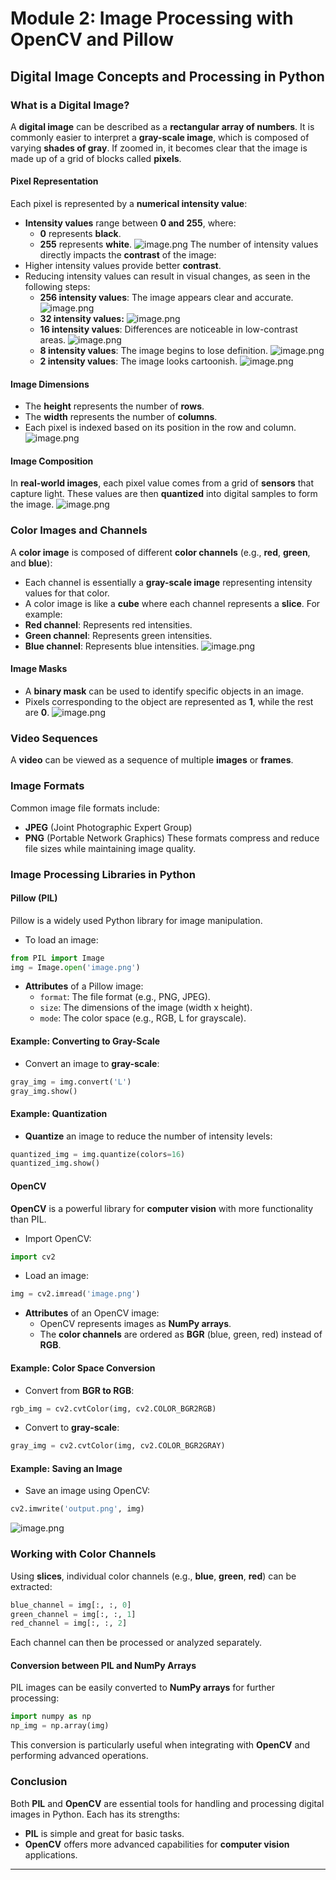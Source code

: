 

# Module 2: Image Processing with OpenCV and Pillow
## Digital Image Concepts and Processing in Python
### What is a Digital Image?
A **digital image** can be described as a **rectangular array of numbers**. It is commonly easier to interpret a **gray-scale image**, which is composed of varying **shades of gray**. If zoomed in, it becomes clear that the image is made up of a grid of blocks called **pixels**.
#### Pixel Representation
Each pixel is represented by a **numerical intensity value**:
- **Intensity values** range between **0 and 255**, where:
	- **0** represents **black**.
	- **255** represents **white**.
![image.png](https://prod-files-secure.s3.us-west-2.amazonaws.com/03e82b26-cccb-4906-bb56-adabcbdc0655/fa1bb4aa-313a-44c2-a7b3-7fa4a8432b08/image.png?X-Amz-Algorithm=AWS4-HMAC-SHA256&X-Amz-Content-Sha256=UNSIGNED-PAYLOAD&X-Amz-Credential=ASIAZI2LB466ROJ4V46H%2F20250202%2Fus-west-2%2Fs3%2Faws4_request&X-Amz-Date=20250202T151450Z&X-Amz-Expires=3600&X-Amz-Security-Token=IQoJb3JpZ2luX2VjEOT%2F%2F%2F%2F%2F%2F%2F%2F%2F%2FwEaCXVzLXdlc3QtMiJGMEQCIGhhQ%2Fu7Cp8r7U%2FvGQqKKE%2BUvO%2BbgzTOT9Cgl7t2tYS1AiAVBOQA4HjfNsI4mruzfK3fcDZ0iYV9T4%2F2n95Vw%2FSkEiqIBAjt%2F%2F%2F%2F%2F%2F%2F%2F%2F%2F8BEAAaDDYzNzQyMzE4MzgwNSIMUgkDEOMAsDwSVXTNKtwD%2BViSVCQFvpcRGY2ADna8iJzMzqKN4kp8q0ZgE658eMapfIuxaxfYq7enh2SlnvZEqCVG%2F%2BxUbNi7y6VhKrN8z0C0R5vyklYGn3vPOjB%2B2zbjDhpGp%2B8RpVa7kq%2BHGydjr6ihGXJT%2Bvza8fIAjaZZFobf2nUyzqajm7J0hWaqVZtkg0ijuDl1K0uE3rf0PRbUzJwT7GU2uN5R8v4mqxBQ7oOtOwRd%2BPqMkhFMfnM5WyGPdofueLGNcUcuwQKzc9DnTpJ1FpYcuq07MyoKl55uLGHsApJQ1%2BaCOopb%2FqMfLJP0RdLoYJ8k2oEyh6MH5HYC0dX2Ap1dR5G%2BvFnRPQkmrxEivEg1c05i%2B6s5jAf355cbNJ3dczAXRQEBEjZrpK%2BX03R0MXtudTl6%2F4rToiRIlQCy6BGZjCoS5kwUfKzGS4Dy6lNq4CZf4UDqFmqIlyDPVAKZnovGnGycN8mIUrubQN85zgU0JtkEKbyK%2BJR3uOAsXaV%2Fy2ZyJ%2BrDN%2F2gjF9kYvEkxVxDIEKNEkQoW5hPkEL%2B0Xd0fOTYHoJqjLbFZR9dFbSTQ0OvsLezPzheHJw4XMhdocfxuS3P5l967aeAPqj5D%2BRSKSwnqPEH%2Bo%2F9Q7YQg1qRRapggcSblFUwiML9vAY6pgGxXXZnd13XTqpy5pAM6yvM81gZfkD9QuTnCQWh7qxCWQcxxM831FXZpfRNQOp84ANWyZPsQdKuR0x6xhy1D8tdUCXsK%2FE%2BS9dlj4krrtQ8FsPw8Z1k14hZLXyxwSPcevRk05fA%2B3H5oLIvtTUkrN1arUueFym3GyR9LIgIdShI4RYT9Cj6DadknDyXBpXvDzrJH7UXIUdoi3%2BQ%2BNkeCPOKlBupyjur&X-Amz-Signature=8ab6cefa81126bf519410d911bb88ec99f25dc276aea74f7e645f639e157dd0d&X-Amz-SignedHeaders=host&x-id=GetObject)
The number of intensity values directly impacts the **contrast** of the image:
- Higher intensity values provide better **contrast**.
- Reducing intensity values can result in visual changes, as seen in the following steps:
	- **256 intensity values**: The image appears clear and accurate.
![image.png](https://prod-files-secure.s3.us-west-2.amazonaws.com/03e82b26-cccb-4906-bb56-adabcbdc0655/0de7dfb4-99dc-4b87-8932-5165b3c3b775/image.png?X-Amz-Algorithm=AWS4-HMAC-SHA256&X-Amz-Content-Sha256=UNSIGNED-PAYLOAD&X-Amz-Credential=ASIAZI2LB4665KCRT5TT%2F20250202%2Fus-west-2%2Fs3%2Faws4_request&X-Amz-Date=20250202T151450Z&X-Amz-Expires=3600&X-Amz-Security-Token=IQoJb3JpZ2luX2VjEOT%2F%2F%2F%2F%2F%2F%2F%2F%2F%2FwEaCXVzLXdlc3QtMiJHMEUCIQCHlwockQyLO92nTSzVYiuLEJh5sQEfljQYvaXVOUAqxwIgQNLUqzLxXQAjauorw8TliI5K%2BDllk1l8uEGkNGs3o%2FkqiAQI7f%2F%2F%2F%2F%2F%2F%2F%2F%2F%2FARAAGgw2Mzc0MjMxODM4MDUiDDG8aMEJmKnQJlfw5ircA%2FJQxyzxKOxRiv0ELxgMH1b0svDqXyPS4PQNPuPxIwKkXr8CotmOCElO13DikET%2F3GOeGmDmVJLMOupx1VK%2BiUkaY4PX6ZHZa6hHg%2BdycwkqE2WxSEgXn0HeXC0%2FVZkZz%2B0hENRxGkqZO3y%2BbUUaotxT8sh248OUqIx43fxsgFLdg5fuYssKLkqoFumeMX5BiLVdwdUNygd30uZga1BVFcM%2BPG%2FYTWVyWLAHnz0EtMIi7%2FQG1pubxkOQSQbH0RYAtui%2BnM4Por%2FADKjBWcR7o34oDvqYGTtXWOHckU27zpjHEVvwVP%2BCtlWCRack4XdW2z3zRaNv5D4k9UMjDa%2BwH%2FFsdhjDT6QZxhwE77OnWWp4rmnbkjwysNjRYwzy1uqTx9BY86iBcpDNQFF%2B7fOv%2B3xnzSaCoFELQVniSUk%2Bv6y2CuIihyurWLSFZpaUnKdg2%2FiG2AEp35dotNTd3yzOLiw4ml6ixdB%2BuTt%2B73uAJ9tbScgrbn2nRJcLhWlHTOL2yuXafwnJ%2F8s2lgnw%2FXbWo08IoT5Pjr5uVaZICz83leCnSJDlQAwFEYdbOzLlRIBqGnHRB0YuAmN2uCkyGJw1iIUGRzDCZMGIb0FlDYKuHYvUigJxxaJmPs07p31FMOW%2F%2FbwGOqUBpOsOdz%2BmFy8ftFQITnXMuA6yk%2F5smuRuRMjgo6PdcMqYiCzbJM6zQMQX%2FQcVWnGPWBMxpYIvrHMzb3BlziLiOphziwNVx9F8AaA%2FxpjSvebqmd7R26ZGVpV2QzG5r7UZ9qPzR62rJBjd2JOcZ8WdtNb%2BlODoPqiOBd5po9d4RMPVmznRQNs41Lq%2Fi42vjP%2BjpeFmxiaQ3zDbTeLLazz5p0DYVWbz&X-Amz-Signature=90c60c1c2da26379a29f81c1b2bac5c4991dcadd3fe8d1b4f63351591f545256&X-Amz-SignedHeaders=host&x-id=GetObject)
	- **32 intensity values:**
![image.png](https://prod-files-secure.s3.us-west-2.amazonaws.com/03e82b26-cccb-4906-bb56-adabcbdc0655/7eb81f08-b190-4c5a-ba2b-2a498a15b2c4/image.png?X-Amz-Algorithm=AWS4-HMAC-SHA256&X-Amz-Content-Sha256=UNSIGNED-PAYLOAD&X-Amz-Credential=ASIAZI2LB4665KCRT5TT%2F20250202%2Fus-west-2%2Fs3%2Faws4_request&X-Amz-Date=20250202T151450Z&X-Amz-Expires=3600&X-Amz-Security-Token=IQoJb3JpZ2luX2VjEOT%2F%2F%2F%2F%2F%2F%2F%2F%2F%2FwEaCXVzLXdlc3QtMiJHMEUCIQCHlwockQyLO92nTSzVYiuLEJh5sQEfljQYvaXVOUAqxwIgQNLUqzLxXQAjauorw8TliI5K%2BDllk1l8uEGkNGs3o%2FkqiAQI7f%2F%2F%2F%2F%2F%2F%2F%2F%2F%2FARAAGgw2Mzc0MjMxODM4MDUiDDG8aMEJmKnQJlfw5ircA%2FJQxyzxKOxRiv0ELxgMH1b0svDqXyPS4PQNPuPxIwKkXr8CotmOCElO13DikET%2F3GOeGmDmVJLMOupx1VK%2BiUkaY4PX6ZHZa6hHg%2BdycwkqE2WxSEgXn0HeXC0%2FVZkZz%2B0hENRxGkqZO3y%2BbUUaotxT8sh248OUqIx43fxsgFLdg5fuYssKLkqoFumeMX5BiLVdwdUNygd30uZga1BVFcM%2BPG%2FYTWVyWLAHnz0EtMIi7%2FQG1pubxkOQSQbH0RYAtui%2BnM4Por%2FADKjBWcR7o34oDvqYGTtXWOHckU27zpjHEVvwVP%2BCtlWCRack4XdW2z3zRaNv5D4k9UMjDa%2BwH%2FFsdhjDT6QZxhwE77OnWWp4rmnbkjwysNjRYwzy1uqTx9BY86iBcpDNQFF%2B7fOv%2B3xnzSaCoFELQVniSUk%2Bv6y2CuIihyurWLSFZpaUnKdg2%2FiG2AEp35dotNTd3yzOLiw4ml6ixdB%2BuTt%2B73uAJ9tbScgrbn2nRJcLhWlHTOL2yuXafwnJ%2F8s2lgnw%2FXbWo08IoT5Pjr5uVaZICz83leCnSJDlQAwFEYdbOzLlRIBqGnHRB0YuAmN2uCkyGJw1iIUGRzDCZMGIb0FlDYKuHYvUigJxxaJmPs07p31FMOW%2F%2FbwGOqUBpOsOdz%2BmFy8ftFQITnXMuA6yk%2F5smuRuRMjgo6PdcMqYiCzbJM6zQMQX%2FQcVWnGPWBMxpYIvrHMzb3BlziLiOphziwNVx9F8AaA%2FxpjSvebqmd7R26ZGVpV2QzG5r7UZ9qPzR62rJBjd2JOcZ8WdtNb%2BlODoPqiOBd5po9d4RMPVmznRQNs41Lq%2Fi42vjP%2BjpeFmxiaQ3zDbTeLLazz5p0DYVWbz&X-Amz-Signature=2f490a04fad4f5becaa79276f7c48716447c5352601ee687806e07cc57019d59&X-Amz-SignedHeaders=host&x-id=GetObject)
	- **16 intensity values**: Differences are noticeable in low-contrast areas.
![image.png](https://prod-files-secure.s3.us-west-2.amazonaws.com/03e82b26-cccb-4906-bb56-adabcbdc0655/6bf56d44-9a14-4b7b-98c2-1f00b8630f0c/image.png?X-Amz-Algorithm=AWS4-HMAC-SHA256&X-Amz-Content-Sha256=UNSIGNED-PAYLOAD&X-Amz-Credential=ASIAZI2LB4665KCRT5TT%2F20250202%2Fus-west-2%2Fs3%2Faws4_request&X-Amz-Date=20250202T151450Z&X-Amz-Expires=3600&X-Amz-Security-Token=IQoJb3JpZ2luX2VjEOT%2F%2F%2F%2F%2F%2F%2F%2F%2F%2FwEaCXVzLXdlc3QtMiJHMEUCIQCHlwockQyLO92nTSzVYiuLEJh5sQEfljQYvaXVOUAqxwIgQNLUqzLxXQAjauorw8TliI5K%2BDllk1l8uEGkNGs3o%2FkqiAQI7f%2F%2F%2F%2F%2F%2F%2F%2F%2F%2FARAAGgw2Mzc0MjMxODM4MDUiDDG8aMEJmKnQJlfw5ircA%2FJQxyzxKOxRiv0ELxgMH1b0svDqXyPS4PQNPuPxIwKkXr8CotmOCElO13DikET%2F3GOeGmDmVJLMOupx1VK%2BiUkaY4PX6ZHZa6hHg%2BdycwkqE2WxSEgXn0HeXC0%2FVZkZz%2B0hENRxGkqZO3y%2BbUUaotxT8sh248OUqIx43fxsgFLdg5fuYssKLkqoFumeMX5BiLVdwdUNygd30uZga1BVFcM%2BPG%2FYTWVyWLAHnz0EtMIi7%2FQG1pubxkOQSQbH0RYAtui%2BnM4Por%2FADKjBWcR7o34oDvqYGTtXWOHckU27zpjHEVvwVP%2BCtlWCRack4XdW2z3zRaNv5D4k9UMjDa%2BwH%2FFsdhjDT6QZxhwE77OnWWp4rmnbkjwysNjRYwzy1uqTx9BY86iBcpDNQFF%2B7fOv%2B3xnzSaCoFELQVniSUk%2Bv6y2CuIihyurWLSFZpaUnKdg2%2FiG2AEp35dotNTd3yzOLiw4ml6ixdB%2BuTt%2B73uAJ9tbScgrbn2nRJcLhWlHTOL2yuXafwnJ%2F8s2lgnw%2FXbWo08IoT5Pjr5uVaZICz83leCnSJDlQAwFEYdbOzLlRIBqGnHRB0YuAmN2uCkyGJw1iIUGRzDCZMGIb0FlDYKuHYvUigJxxaJmPs07p31FMOW%2F%2FbwGOqUBpOsOdz%2BmFy8ftFQITnXMuA6yk%2F5smuRuRMjgo6PdcMqYiCzbJM6zQMQX%2FQcVWnGPWBMxpYIvrHMzb3BlziLiOphziwNVx9F8AaA%2FxpjSvebqmd7R26ZGVpV2QzG5r7UZ9qPzR62rJBjd2JOcZ8WdtNb%2BlODoPqiOBd5po9d4RMPVmznRQNs41Lq%2Fi42vjP%2BjpeFmxiaQ3zDbTeLLazz5p0DYVWbz&X-Amz-Signature=d3a1ae8699c7312ff7dbb108a4a7c8ed26c73c81e2b8a52ee463091ea7c31ef1&X-Amz-SignedHeaders=host&x-id=GetObject)
	- **8 intensity values**: The image begins to lose definition.
![image.png](https://prod-files-secure.s3.us-west-2.amazonaws.com/03e82b26-cccb-4906-bb56-adabcbdc0655/cca05878-ca1a-43e0-8bec-1d146756f9ae/image.png?X-Amz-Algorithm=AWS4-HMAC-SHA256&X-Amz-Content-Sha256=UNSIGNED-PAYLOAD&X-Amz-Credential=ASIAZI2LB4665KCRT5TT%2F20250202%2Fus-west-2%2Fs3%2Faws4_request&X-Amz-Date=20250202T151450Z&X-Amz-Expires=3600&X-Amz-Security-Token=IQoJb3JpZ2luX2VjEOT%2F%2F%2F%2F%2F%2F%2F%2F%2F%2FwEaCXVzLXdlc3QtMiJHMEUCIQCHlwockQyLO92nTSzVYiuLEJh5sQEfljQYvaXVOUAqxwIgQNLUqzLxXQAjauorw8TliI5K%2BDllk1l8uEGkNGs3o%2FkqiAQI7f%2F%2F%2F%2F%2F%2F%2F%2F%2F%2FARAAGgw2Mzc0MjMxODM4MDUiDDG8aMEJmKnQJlfw5ircA%2FJQxyzxKOxRiv0ELxgMH1b0svDqXyPS4PQNPuPxIwKkXr8CotmOCElO13DikET%2F3GOeGmDmVJLMOupx1VK%2BiUkaY4PX6ZHZa6hHg%2BdycwkqE2WxSEgXn0HeXC0%2FVZkZz%2B0hENRxGkqZO3y%2BbUUaotxT8sh248OUqIx43fxsgFLdg5fuYssKLkqoFumeMX5BiLVdwdUNygd30uZga1BVFcM%2BPG%2FYTWVyWLAHnz0EtMIi7%2FQG1pubxkOQSQbH0RYAtui%2BnM4Por%2FADKjBWcR7o34oDvqYGTtXWOHckU27zpjHEVvwVP%2BCtlWCRack4XdW2z3zRaNv5D4k9UMjDa%2BwH%2FFsdhjDT6QZxhwE77OnWWp4rmnbkjwysNjRYwzy1uqTx9BY86iBcpDNQFF%2B7fOv%2B3xnzSaCoFELQVniSUk%2Bv6y2CuIihyurWLSFZpaUnKdg2%2FiG2AEp35dotNTd3yzOLiw4ml6ixdB%2BuTt%2B73uAJ9tbScgrbn2nRJcLhWlHTOL2yuXafwnJ%2F8s2lgnw%2FXbWo08IoT5Pjr5uVaZICz83leCnSJDlQAwFEYdbOzLlRIBqGnHRB0YuAmN2uCkyGJw1iIUGRzDCZMGIb0FlDYKuHYvUigJxxaJmPs07p31FMOW%2F%2FbwGOqUBpOsOdz%2BmFy8ftFQITnXMuA6yk%2F5smuRuRMjgo6PdcMqYiCzbJM6zQMQX%2FQcVWnGPWBMxpYIvrHMzb3BlziLiOphziwNVx9F8AaA%2FxpjSvebqmd7R26ZGVpV2QzG5r7UZ9qPzR62rJBjd2JOcZ8WdtNb%2BlODoPqiOBd5po9d4RMPVmznRQNs41Lq%2Fi42vjP%2BjpeFmxiaQ3zDbTeLLazz5p0DYVWbz&X-Amz-Signature=523ae3a68c3b2d507bdcdca697e769d4d89c27410c38f623bb44d3b4643f52a2&X-Amz-SignedHeaders=host&x-id=GetObject)
	- **2 intensity values**: The image looks cartoonish.
![image.png](https://prod-files-secure.s3.us-west-2.amazonaws.com/03e82b26-cccb-4906-bb56-adabcbdc0655/12da64d7-6b97-44e0-bc2c-52b9c47ce212/image.png?X-Amz-Algorithm=AWS4-HMAC-SHA256&X-Amz-Content-Sha256=UNSIGNED-PAYLOAD&X-Amz-Credential=ASIAZI2LB4665KCRT5TT%2F20250202%2Fus-west-2%2Fs3%2Faws4_request&X-Amz-Date=20250202T151450Z&X-Amz-Expires=3600&X-Amz-Security-Token=IQoJb3JpZ2luX2VjEOT%2F%2F%2F%2F%2F%2F%2F%2F%2F%2FwEaCXVzLXdlc3QtMiJHMEUCIQCHlwockQyLO92nTSzVYiuLEJh5sQEfljQYvaXVOUAqxwIgQNLUqzLxXQAjauorw8TliI5K%2BDllk1l8uEGkNGs3o%2FkqiAQI7f%2F%2F%2F%2F%2F%2F%2F%2F%2F%2FARAAGgw2Mzc0MjMxODM4MDUiDDG8aMEJmKnQJlfw5ircA%2FJQxyzxKOxRiv0ELxgMH1b0svDqXyPS4PQNPuPxIwKkXr8CotmOCElO13DikET%2F3GOeGmDmVJLMOupx1VK%2BiUkaY4PX6ZHZa6hHg%2BdycwkqE2WxSEgXn0HeXC0%2FVZkZz%2B0hENRxGkqZO3y%2BbUUaotxT8sh248OUqIx43fxsgFLdg5fuYssKLkqoFumeMX5BiLVdwdUNygd30uZga1BVFcM%2BPG%2FYTWVyWLAHnz0EtMIi7%2FQG1pubxkOQSQbH0RYAtui%2BnM4Por%2FADKjBWcR7o34oDvqYGTtXWOHckU27zpjHEVvwVP%2BCtlWCRack4XdW2z3zRaNv5D4k9UMjDa%2BwH%2FFsdhjDT6QZxhwE77OnWWp4rmnbkjwysNjRYwzy1uqTx9BY86iBcpDNQFF%2B7fOv%2B3xnzSaCoFELQVniSUk%2Bv6y2CuIihyurWLSFZpaUnKdg2%2FiG2AEp35dotNTd3yzOLiw4ml6ixdB%2BuTt%2B73uAJ9tbScgrbn2nRJcLhWlHTOL2yuXafwnJ%2F8s2lgnw%2FXbWo08IoT5Pjr5uVaZICz83leCnSJDlQAwFEYdbOzLlRIBqGnHRB0YuAmN2uCkyGJw1iIUGRzDCZMGIb0FlDYKuHYvUigJxxaJmPs07p31FMOW%2F%2FbwGOqUBpOsOdz%2BmFy8ftFQITnXMuA6yk%2F5smuRuRMjgo6PdcMqYiCzbJM6zQMQX%2FQcVWnGPWBMxpYIvrHMzb3BlziLiOphziwNVx9F8AaA%2FxpjSvebqmd7R26ZGVpV2QzG5r7UZ9qPzR62rJBjd2JOcZ8WdtNb%2BlODoPqiOBd5po9d4RMPVmznRQNs41Lq%2Fi42vjP%2BjpeFmxiaQ3zDbTeLLazz5p0DYVWbz&X-Amz-Signature=5d843093eaf7b14e7b7b6fa3d9cb14bd756ed9bee208eecfd95b4ba807307d83&X-Amz-SignedHeaders=host&x-id=GetObject)
#### Image Dimensions
- The **height** represents the number of **rows**.
- The **width** represents the number of **columns**.
- Each pixel is indexed based on its position in the row and column.
![image.png](https://prod-files-secure.s3.us-west-2.amazonaws.com/03e82b26-cccb-4906-bb56-adabcbdc0655/ff056335-e79e-4491-b508-30cd45b6c194/image.png?X-Amz-Algorithm=AWS4-HMAC-SHA256&X-Amz-Content-Sha256=UNSIGNED-PAYLOAD&X-Amz-Credential=ASIAZI2LB466ROJ4V46H%2F20250202%2Fus-west-2%2Fs3%2Faws4_request&X-Amz-Date=20250202T151450Z&X-Amz-Expires=3600&X-Amz-Security-Token=IQoJb3JpZ2luX2VjEOT%2F%2F%2F%2F%2F%2F%2F%2F%2F%2FwEaCXVzLXdlc3QtMiJGMEQCIGhhQ%2Fu7Cp8r7U%2FvGQqKKE%2BUvO%2BbgzTOT9Cgl7t2tYS1AiAVBOQA4HjfNsI4mruzfK3fcDZ0iYV9T4%2F2n95Vw%2FSkEiqIBAjt%2F%2F%2F%2F%2F%2F%2F%2F%2F%2F8BEAAaDDYzNzQyMzE4MzgwNSIMUgkDEOMAsDwSVXTNKtwD%2BViSVCQFvpcRGY2ADna8iJzMzqKN4kp8q0ZgE658eMapfIuxaxfYq7enh2SlnvZEqCVG%2F%2BxUbNi7y6VhKrN8z0C0R5vyklYGn3vPOjB%2B2zbjDhpGp%2B8RpVa7kq%2BHGydjr6ihGXJT%2Bvza8fIAjaZZFobf2nUyzqajm7J0hWaqVZtkg0ijuDl1K0uE3rf0PRbUzJwT7GU2uN5R8v4mqxBQ7oOtOwRd%2BPqMkhFMfnM5WyGPdofueLGNcUcuwQKzc9DnTpJ1FpYcuq07MyoKl55uLGHsApJQ1%2BaCOopb%2FqMfLJP0RdLoYJ8k2oEyh6MH5HYC0dX2Ap1dR5G%2BvFnRPQkmrxEivEg1c05i%2B6s5jAf355cbNJ3dczAXRQEBEjZrpK%2BX03R0MXtudTl6%2F4rToiRIlQCy6BGZjCoS5kwUfKzGS4Dy6lNq4CZf4UDqFmqIlyDPVAKZnovGnGycN8mIUrubQN85zgU0JtkEKbyK%2BJR3uOAsXaV%2Fy2ZyJ%2BrDN%2F2gjF9kYvEkxVxDIEKNEkQoW5hPkEL%2B0Xd0fOTYHoJqjLbFZR9dFbSTQ0OvsLezPzheHJw4XMhdocfxuS3P5l967aeAPqj5D%2BRSKSwnqPEH%2Bo%2F9Q7YQg1qRRapggcSblFUwiML9vAY6pgGxXXZnd13XTqpy5pAM6yvM81gZfkD9QuTnCQWh7qxCWQcxxM831FXZpfRNQOp84ANWyZPsQdKuR0x6xhy1D8tdUCXsK%2FE%2BS9dlj4krrtQ8FsPw8Z1k14hZLXyxwSPcevRk05fA%2B3H5oLIvtTUkrN1arUueFym3GyR9LIgIdShI4RYT9Cj6DadknDyXBpXvDzrJH7UXIUdoi3%2BQ%2BNkeCPOKlBupyjur&X-Amz-Signature=47dee91b207b5c5a9be8b213627ab3e4618bb9b5c9c6196f951d8e7419c53866&X-Amz-SignedHeaders=host&x-id=GetObject)
#### Image Composition
In **real-world images**, each pixel value comes from a grid of **sensors** that capture light. These values are then **quantized** into digital samples to form the image.
![image.png](https://prod-files-secure.s3.us-west-2.amazonaws.com/03e82b26-cccb-4906-bb56-adabcbdc0655/0c721ea0-409b-4d32-b630-a00d6f170d18/image.png?X-Amz-Algorithm=AWS4-HMAC-SHA256&X-Amz-Content-Sha256=UNSIGNED-PAYLOAD&X-Amz-Credential=ASIAZI2LB466ROJ4V46H%2F20250202%2Fus-west-2%2Fs3%2Faws4_request&X-Amz-Date=20250202T151450Z&X-Amz-Expires=3600&X-Amz-Security-Token=IQoJb3JpZ2luX2VjEOT%2F%2F%2F%2F%2F%2F%2F%2F%2F%2FwEaCXVzLXdlc3QtMiJGMEQCIGhhQ%2Fu7Cp8r7U%2FvGQqKKE%2BUvO%2BbgzTOT9Cgl7t2tYS1AiAVBOQA4HjfNsI4mruzfK3fcDZ0iYV9T4%2F2n95Vw%2FSkEiqIBAjt%2F%2F%2F%2F%2F%2F%2F%2F%2F%2F8BEAAaDDYzNzQyMzE4MzgwNSIMUgkDEOMAsDwSVXTNKtwD%2BViSVCQFvpcRGY2ADna8iJzMzqKN4kp8q0ZgE658eMapfIuxaxfYq7enh2SlnvZEqCVG%2F%2BxUbNi7y6VhKrN8z0C0R5vyklYGn3vPOjB%2B2zbjDhpGp%2B8RpVa7kq%2BHGydjr6ihGXJT%2Bvza8fIAjaZZFobf2nUyzqajm7J0hWaqVZtkg0ijuDl1K0uE3rf0PRbUzJwT7GU2uN5R8v4mqxBQ7oOtOwRd%2BPqMkhFMfnM5WyGPdofueLGNcUcuwQKzc9DnTpJ1FpYcuq07MyoKl55uLGHsApJQ1%2BaCOopb%2FqMfLJP0RdLoYJ8k2oEyh6MH5HYC0dX2Ap1dR5G%2BvFnRPQkmrxEivEg1c05i%2B6s5jAf355cbNJ3dczAXRQEBEjZrpK%2BX03R0MXtudTl6%2F4rToiRIlQCy6BGZjCoS5kwUfKzGS4Dy6lNq4CZf4UDqFmqIlyDPVAKZnovGnGycN8mIUrubQN85zgU0JtkEKbyK%2BJR3uOAsXaV%2Fy2ZyJ%2BrDN%2F2gjF9kYvEkxVxDIEKNEkQoW5hPkEL%2B0Xd0fOTYHoJqjLbFZR9dFbSTQ0OvsLezPzheHJw4XMhdocfxuS3P5l967aeAPqj5D%2BRSKSwnqPEH%2Bo%2F9Q7YQg1qRRapggcSblFUwiML9vAY6pgGxXXZnd13XTqpy5pAM6yvM81gZfkD9QuTnCQWh7qxCWQcxxM831FXZpfRNQOp84ANWyZPsQdKuR0x6xhy1D8tdUCXsK%2FE%2BS9dlj4krrtQ8FsPw8Z1k14hZLXyxwSPcevRk05fA%2B3H5oLIvtTUkrN1arUueFym3GyR9LIgIdShI4RYT9Cj6DadknDyXBpXvDzrJH7UXIUdoi3%2BQ%2BNkeCPOKlBupyjur&X-Amz-Signature=b82e63afdd4c15fdaebaa092ca484a9133133fcc6079fc1fb463272903ccaa7b&X-Amz-SignedHeaders=host&x-id=GetObject)
### Color Images and Channels
A **color image** is composed of different **color channels** (e.g., **red**, **green**, and **blue**):
- Each channel is essentially a **gray-scale image** representing intensity values for that color.
- A color image is like a **cube** where each channel represents a **slice**.
For example:
- **Red channel**: Represents red intensities.
- **Green channel**: Represents green intensities.
- **Blue channel**: Represents blue intensities.
![image.png](https://prod-files-secure.s3.us-west-2.amazonaws.com/03e82b26-cccb-4906-bb56-adabcbdc0655/c0cc17c9-842f-413f-82e8-f3f44278cf74/image.png?X-Amz-Algorithm=AWS4-HMAC-SHA256&X-Amz-Content-Sha256=UNSIGNED-PAYLOAD&X-Amz-Credential=ASIAZI2LB466ROJ4V46H%2F20250202%2Fus-west-2%2Fs3%2Faws4_request&X-Amz-Date=20250202T151450Z&X-Amz-Expires=3600&X-Amz-Security-Token=IQoJb3JpZ2luX2VjEOT%2F%2F%2F%2F%2F%2F%2F%2F%2F%2FwEaCXVzLXdlc3QtMiJGMEQCIGhhQ%2Fu7Cp8r7U%2FvGQqKKE%2BUvO%2BbgzTOT9Cgl7t2tYS1AiAVBOQA4HjfNsI4mruzfK3fcDZ0iYV9T4%2F2n95Vw%2FSkEiqIBAjt%2F%2F%2F%2F%2F%2F%2F%2F%2F%2F8BEAAaDDYzNzQyMzE4MzgwNSIMUgkDEOMAsDwSVXTNKtwD%2BViSVCQFvpcRGY2ADna8iJzMzqKN4kp8q0ZgE658eMapfIuxaxfYq7enh2SlnvZEqCVG%2F%2BxUbNi7y6VhKrN8z0C0R5vyklYGn3vPOjB%2B2zbjDhpGp%2B8RpVa7kq%2BHGydjr6ihGXJT%2Bvza8fIAjaZZFobf2nUyzqajm7J0hWaqVZtkg0ijuDl1K0uE3rf0PRbUzJwT7GU2uN5R8v4mqxBQ7oOtOwRd%2BPqMkhFMfnM5WyGPdofueLGNcUcuwQKzc9DnTpJ1FpYcuq07MyoKl55uLGHsApJQ1%2BaCOopb%2FqMfLJP0RdLoYJ8k2oEyh6MH5HYC0dX2Ap1dR5G%2BvFnRPQkmrxEivEg1c05i%2B6s5jAf355cbNJ3dczAXRQEBEjZrpK%2BX03R0MXtudTl6%2F4rToiRIlQCy6BGZjCoS5kwUfKzGS4Dy6lNq4CZf4UDqFmqIlyDPVAKZnovGnGycN8mIUrubQN85zgU0JtkEKbyK%2BJR3uOAsXaV%2Fy2ZyJ%2BrDN%2F2gjF9kYvEkxVxDIEKNEkQoW5hPkEL%2B0Xd0fOTYHoJqjLbFZR9dFbSTQ0OvsLezPzheHJw4XMhdocfxuS3P5l967aeAPqj5D%2BRSKSwnqPEH%2Bo%2F9Q7YQg1qRRapggcSblFUwiML9vAY6pgGxXXZnd13XTqpy5pAM6yvM81gZfkD9QuTnCQWh7qxCWQcxxM831FXZpfRNQOp84ANWyZPsQdKuR0x6xhy1D8tdUCXsK%2FE%2BS9dlj4krrtQ8FsPw8Z1k14hZLXyxwSPcevRk05fA%2B3H5oLIvtTUkrN1arUueFym3GyR9LIgIdShI4RYT9Cj6DadknDyXBpXvDzrJH7UXIUdoi3%2BQ%2BNkeCPOKlBupyjur&X-Amz-Signature=b30f375e68d37dad97efb4f9fdf8711df3b076548836bf9937303ac66c78f999&X-Amz-SignedHeaders=host&x-id=GetObject)
#### Image Masks
- A **binary mask** can be used to identify specific objects in an image.
- Pixels corresponding to the object are represented as **1**, while the rest are **0**.
![image.png](https://prod-files-secure.s3.us-west-2.amazonaws.com/03e82b26-cccb-4906-bb56-adabcbdc0655/667eab4d-d19d-4618-81d0-663b6beb002c/image.png?X-Amz-Algorithm=AWS4-HMAC-SHA256&X-Amz-Content-Sha256=UNSIGNED-PAYLOAD&X-Amz-Credential=ASIAZI2LB466ROJ4V46H%2F20250202%2Fus-west-2%2Fs3%2Faws4_request&X-Amz-Date=20250202T151450Z&X-Amz-Expires=3600&X-Amz-Security-Token=IQoJb3JpZ2luX2VjEOT%2F%2F%2F%2F%2F%2F%2F%2F%2F%2FwEaCXVzLXdlc3QtMiJGMEQCIGhhQ%2Fu7Cp8r7U%2FvGQqKKE%2BUvO%2BbgzTOT9Cgl7t2tYS1AiAVBOQA4HjfNsI4mruzfK3fcDZ0iYV9T4%2F2n95Vw%2FSkEiqIBAjt%2F%2F%2F%2F%2F%2F%2F%2F%2F%2F8BEAAaDDYzNzQyMzE4MzgwNSIMUgkDEOMAsDwSVXTNKtwD%2BViSVCQFvpcRGY2ADna8iJzMzqKN4kp8q0ZgE658eMapfIuxaxfYq7enh2SlnvZEqCVG%2F%2BxUbNi7y6VhKrN8z0C0R5vyklYGn3vPOjB%2B2zbjDhpGp%2B8RpVa7kq%2BHGydjr6ihGXJT%2Bvza8fIAjaZZFobf2nUyzqajm7J0hWaqVZtkg0ijuDl1K0uE3rf0PRbUzJwT7GU2uN5R8v4mqxBQ7oOtOwRd%2BPqMkhFMfnM5WyGPdofueLGNcUcuwQKzc9DnTpJ1FpYcuq07MyoKl55uLGHsApJQ1%2BaCOopb%2FqMfLJP0RdLoYJ8k2oEyh6MH5HYC0dX2Ap1dR5G%2BvFnRPQkmrxEivEg1c05i%2B6s5jAf355cbNJ3dczAXRQEBEjZrpK%2BX03R0MXtudTl6%2F4rToiRIlQCy6BGZjCoS5kwUfKzGS4Dy6lNq4CZf4UDqFmqIlyDPVAKZnovGnGycN8mIUrubQN85zgU0JtkEKbyK%2BJR3uOAsXaV%2Fy2ZyJ%2BrDN%2F2gjF9kYvEkxVxDIEKNEkQoW5hPkEL%2B0Xd0fOTYHoJqjLbFZR9dFbSTQ0OvsLezPzheHJw4XMhdocfxuS3P5l967aeAPqj5D%2BRSKSwnqPEH%2Bo%2F9Q7YQg1qRRapggcSblFUwiML9vAY6pgGxXXZnd13XTqpy5pAM6yvM81gZfkD9QuTnCQWh7qxCWQcxxM831FXZpfRNQOp84ANWyZPsQdKuR0x6xhy1D8tdUCXsK%2FE%2BS9dlj4krrtQ8FsPw8Z1k14hZLXyxwSPcevRk05fA%2B3H5oLIvtTUkrN1arUueFym3GyR9LIgIdShI4RYT9Cj6DadknDyXBpXvDzrJH7UXIUdoi3%2BQ%2BNkeCPOKlBupyjur&X-Amz-Signature=df16022ae90a415c56cd93a793028c122f9a8d7b8ecd00b25e237507296e608d&X-Amz-SignedHeaders=host&x-id=GetObject)
### Video Sequences
A **video** can be viewed as a sequence of multiple **images** or **frames**.
### Image Formats
Common image file formats include:
- **JPEG** (Joint Photographic Expert Group)
- **PNG** (Portable Network Graphics)
These formats compress and reduce file sizes while maintaining image quality.
### Image Processing Libraries in Python
#### Pillow (PIL)
Pillow is a widely used Python library for image manipulation.
- To load an image:
```python
from PIL import Image
img = Image.open('image.png')
```
- **Attributes** of a Pillow image:
	- `format`: The file format (e.g., PNG, JPEG).
	- `size`: The dimensions of the image (width x height).
	- `mode`: The color space (e.g., RGB, L for grayscale).
#### Example: Converting to Gray-Scale
- Convert an image to **gray-scale**:
```python
gray_img = img.convert('L')
gray_img.show()
```
#### Example: Quantization
- **Quantize** an image to reduce the number of intensity levels:
```python
quantized_img = img.quantize(colors=16)
quantized_img.show()
```
#### OpenCV
**OpenCV** is a powerful library for **computer vision** with more functionality than PIL.
- Import OpenCV:
```python
import cv2
```
- Load an image:
```python
img = cv2.imread('image.png')
```
- **Attributes** of an OpenCV image:
	- OpenCV represents images as **NumPy arrays**.
	- The **color channels** are ordered as **BGR** (blue, green, red) instead of **RGB**.
#### Example: Color Space Conversion
- Convert from **BGR to RGB**:
```python
rgb_img = cv2.cvtColor(img, cv2.COLOR_BGR2RGB)
```
- Convert to **gray-scale**:
```python
gray_img = cv2.cvtColor(img, cv2.COLOR_BGR2GRAY)
```
#### Example: Saving an Image
- Save an image using OpenCV:
```python
cv2.imwrite('output.png', img)
```
![image.png](https://prod-files-secure.s3.us-west-2.amazonaws.com/03e82b26-cccb-4906-bb56-adabcbdc0655/25fcc977-54ea-484c-997e-9b6bd016f347/image.png?X-Amz-Algorithm=AWS4-HMAC-SHA256&X-Amz-Content-Sha256=UNSIGNED-PAYLOAD&X-Amz-Credential=ASIAZI2LB466ROJ4V46H%2F20250202%2Fus-west-2%2Fs3%2Faws4_request&X-Amz-Date=20250202T151450Z&X-Amz-Expires=3600&X-Amz-Security-Token=IQoJb3JpZ2luX2VjEOT%2F%2F%2F%2F%2F%2F%2F%2F%2F%2FwEaCXVzLXdlc3QtMiJGMEQCIGhhQ%2Fu7Cp8r7U%2FvGQqKKE%2BUvO%2BbgzTOT9Cgl7t2tYS1AiAVBOQA4HjfNsI4mruzfK3fcDZ0iYV9T4%2F2n95Vw%2FSkEiqIBAjt%2F%2F%2F%2F%2F%2F%2F%2F%2F%2F8BEAAaDDYzNzQyMzE4MzgwNSIMUgkDEOMAsDwSVXTNKtwD%2BViSVCQFvpcRGY2ADna8iJzMzqKN4kp8q0ZgE658eMapfIuxaxfYq7enh2SlnvZEqCVG%2F%2BxUbNi7y6VhKrN8z0C0R5vyklYGn3vPOjB%2B2zbjDhpGp%2B8RpVa7kq%2BHGydjr6ihGXJT%2Bvza8fIAjaZZFobf2nUyzqajm7J0hWaqVZtkg0ijuDl1K0uE3rf0PRbUzJwT7GU2uN5R8v4mqxBQ7oOtOwRd%2BPqMkhFMfnM5WyGPdofueLGNcUcuwQKzc9DnTpJ1FpYcuq07MyoKl55uLGHsApJQ1%2BaCOopb%2FqMfLJP0RdLoYJ8k2oEyh6MH5HYC0dX2Ap1dR5G%2BvFnRPQkmrxEivEg1c05i%2B6s5jAf355cbNJ3dczAXRQEBEjZrpK%2BX03R0MXtudTl6%2F4rToiRIlQCy6BGZjCoS5kwUfKzGS4Dy6lNq4CZf4UDqFmqIlyDPVAKZnovGnGycN8mIUrubQN85zgU0JtkEKbyK%2BJR3uOAsXaV%2Fy2ZyJ%2BrDN%2F2gjF9kYvEkxVxDIEKNEkQoW5hPkEL%2B0Xd0fOTYHoJqjLbFZR9dFbSTQ0OvsLezPzheHJw4XMhdocfxuS3P5l967aeAPqj5D%2BRSKSwnqPEH%2Bo%2F9Q7YQg1qRRapggcSblFUwiML9vAY6pgGxXXZnd13XTqpy5pAM6yvM81gZfkD9QuTnCQWh7qxCWQcxxM831FXZpfRNQOp84ANWyZPsQdKuR0x6xhy1D8tdUCXsK%2FE%2BS9dlj4krrtQ8FsPw8Z1k14hZLXyxwSPcevRk05fA%2B3H5oLIvtTUkrN1arUueFym3GyR9LIgIdShI4RYT9Cj6DadknDyXBpXvDzrJH7UXIUdoi3%2BQ%2BNkeCPOKlBupyjur&X-Amz-Signature=a6946c75fbac8712e54a18cfad69a58dec2cabb18b5f978a6b6ee4612d0d84e8&X-Amz-SignedHeaders=host&x-id=GetObject)
### Working with Color Channels
Using **slices**, individual color channels (e.g., **blue**, **green**, **red**) can be extracted:
```python
blue_channel = img[:, :, 0]
green_channel = img[:, :, 1]
red_channel = img[:, :, 2]
```
Each channel can then be processed or analyzed separately.
#### Conversion between PIL and NumPy Arrays
PIL images can be easily converted to **NumPy arrays** for further processing:
```python
import numpy as np
np_img = np.array(img)
```
This conversion is particularly useful when integrating with **OpenCV** and performing advanced operations.
### Conclusion
Both **PIL** and **OpenCV** are essential tools for handling and processing digital images in Python. Each has its strengths:
- **PIL** is simple and great for basic tasks.
- **OpenCV** offers more advanced capabilities for **computer vision** applications.
___


